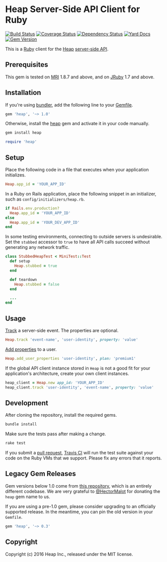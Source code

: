 # Heap Server-Side API Client for Ruby

[![Build Status](https://travis-ci.org/heap/heap-ruby.svg?branch=master)](https://travis-ci.org/heap/heap-ruby)
[![Coverage Status](https://coveralls.io/repos/github/heap/heap-ruby/badge.svg?branch=master)](https://coveralls.io/github/heap/heap-ruby?branch=master)
[![Dependency Status](https://gemnasium.com/heap/heap-ruby.svg)](https://gemnasium.com/heap/heap-ruby)
[![Yard Docs](http://img.shields.io/badge/yard-docs-blue.svg)](http://rubydoc.info/github/heap/heap-ruby/master/frames)
[![Gem Version](https://badge.fury.io/rb/heap.svg)](https://badge.fury.io/rb/heap)

This is a [Ruby](https://www.ruby-lang.org/) client for the
[Heap](https://heapanalytics.com/)
[server-side API](https://heapanalytics.com/docs/server-side).


## Prerequisites

This gem is tested on [MRI](https://www.ruby-lang.org/en/downloads/) 1.8.7 and
above, and on [JRuby](http://jruby.org/) 1.7 and above.


## Installation

If you're using [bundler](http://bundler.io/), add the following line to your
[Gemfile](http://bundler.io/v1.11/gemfile.html).

```ruby
gem 'heap', '~> 1.0'
```

Otherwise, install the [heap](https://rubygems.org/gems/heap) gem and activate
it in your code manually.

```bash
gem install heap
```

```ruby
require 'heap'
```


## Setup

Place the following code in a file that executes when your application
initializes.

```ruby
Heap.app_id = 'YOUR_APP_ID'
```

In a Ruby on Rails application, place the following snippet in an initializer,
such as `config/initializers/heap.rb`.

```ruby
if Rails.env.production?
  Heap.app_id = 'YOUR_APP_ID'
else
  Heap.app_id = 'YOUR_DEV_APP_ID'
end
```

In some testing environments, connecting to outside servers is undesirable. Set
the `stubbed` accessor to `true` to have all API calls succeed without
generating any network traffic.

```ruby
class StubbedHeapTest < MiniTest::Test
  def setup
    Heap.stubbed = true
  end

  def teardown
    Heap.stubbed = false
  end

  ...
end
```


## Usage

[Track](https://heapanalytics.com/docs/server-side#track) a server-side event.
The properties are optional.

```ruby
Heap.track 'event-name', 'user-identity', property: 'value'
```

[Add properties](https://heapanalytics.com/docs/server-side#add-user-properties)
to a user.

```ruby
Heap.add_user_properties 'user-identity', plan: 'premium1'
```

If the global API client instance stored in `Heap` is not a good fit for your
application's architecture, create your own client instances.

```ruby
heap_client = Heap.new app_id: 'YOUR_APP_ID'
heap_client.track 'user-identity', 'event-name', property: 'value'
```


## Development

After cloning the repository, install the required gems.

```bash
bundle install
```

Make sure the tests pass after making a change.

```bash
rake test
```

If you submit a
[pull request](https://help.github.com/articles/using-pull-requests/),
[Travis CI](https://travis-ci.org/) will run the test suite against your code
on the Ruby VMs that we support. Please fix any errors that it reports.


## Legacy Gem Releases

Gem versions below 1.0 come from
[this repository](https://github.com/HectorMalot/heap), which is an entirely
different codebase. We are very grateful to
[@HectorMalot](https://github.com/HectorMalot) for donating the `heap` gem name
to us.

If you are using a pre-1.0 gem, please consider upgrading to an officially
supported release. In the meantime, you can pin the old version in your
`Gemfile`.

```ruby
gem 'heap', '~> 0.3'
```


## Copyright

Copyright (c) 2016 Heap Inc., released under the MIT license.
